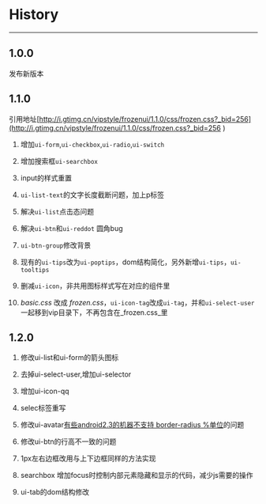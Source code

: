 # History

---
<style>
.content ol li {
	list-style-type: decimal;
	margin-left: 22px;
	line-height: 30px;
}
</style>

## 1.0.0

发布新版本


## 1.1.0

引用地址[http://i.gtimg.cn/vipstyle/frozenui/1.1.0/css/frozen.css?_bid=256](http://i.gtimg.cn/vipstyle/frozenui/1.1.0/css/frozen.css?_bid=256 )

1. 增加`ui-form`,`ui-checkbox`,`ui-radio`,`ui-switch`

2. 增加搜索框`ui-searchbox`

3. input的样式重置

4. `ui-list-text`的文字长度截断问题，加上p标签

5. 解决`ui-list`点击态问题

6. 解决`ui-btn`和`ui-reddot` 圆角bug

7. `ui-btn-group`修改背景

8. 现有的`ui-tips`改为`ui-poptips`，dom结构简化，另外新增`ui-tips`，`ui-tooltips`

9. 删减`ui-icon`，非共用图标样式写在对应的组件里

10. _basic.css_ 改成 _frozen.css_，`ui-icon-tag`改成`ui-tag`，并和`ui-select-user`一起移到vip目录下，不再包含在_frozen.css_里


## 1.2.0


1. 修改ui-list和ui-form的箭头图标

2. 去掉ui-select-user,增加ui-selector

3. 增加ui-icon-qq

4. selec标签重写

5. 修改ui-avatar[有些android2.3的机器不支持 border-radius %单位](https://github.com/frozenui/baseui/issues/9)的问题

6. 修改ui-btn的行高不一致的问题

7. 1px左右边框改用与上下边框同样的方法实现

8. searchbox 增加focus时控制内部元素隐藏和显示的代码，减少js需要的操作

9. ui-tab的dom结构修改



